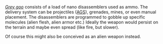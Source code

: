 *[Grey goo](http://en.wikipedia.org/wiki/Grey_goo)* consists of a load
of nano disassemblers used as ammo. The delivery system can be
projectiles
([AGS](Equipment/Proposed/Agent_Delivery_System(AGS) "wikilink")),
grenades, mines, or even manual placement. The disassemblers are
programmed to gobble up specific molecules (alien flesh, alien armor
etc.) Ideally the weapon would persist on the terrain and maybe even
spread (like fire, but slower).

Of course this might also be conceived as an alien weapon instead.